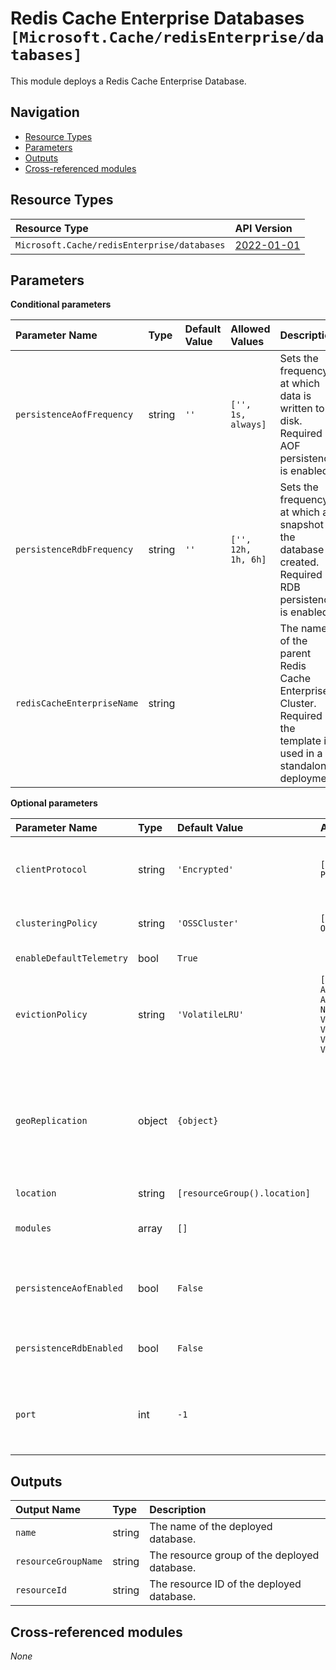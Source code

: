 # Redis Cache Enterprise Databases `[Microsoft.Cache/redisEnterprise/databases]`

This module deploys a Redis Cache Enterprise Database.

## Navigation

- [Resource Types](#Resource-Types)
- [Parameters](#Parameters)
- [Outputs](#Outputs)
- [Cross-referenced modules](#Cross-referenced-modules)

## Resource Types

| Resource Type | API Version |
| :-- | :-- |
| `Microsoft.Cache/redisEnterprise/databases` | [2022-01-01](https://learn.microsoft.com/en-us/azure/templates/Microsoft.Cache/2022-01-01/redisEnterprise/databases) |

## Parameters

**Conditional parameters**

| Parameter Name | Type | Default Value | Allowed Values | Description |
| :-- | :-- | :-- | :-- | :-- |
| `persistenceAofFrequency` | string | `''` | `['', 1s, always]` | Sets the frequency at which data is written to disk. Required if AOF persistence is enabled. |
| `persistenceRdbFrequency` | string | `''` | `['', 12h, 1h, 6h]` | Sets the frequency at which a snapshot of the database is created. Required if RDB persistence is enabled. |
| `redisCacheEnterpriseName` | string |  |  | The name of the parent Redis Cache Enterprise Cluster. Required if the template is used in a standalone deployment. |

**Optional parameters**

| Parameter Name | Type | Default Value | Allowed Values | Description |
| :-- | :-- | :-- | :-- | :-- |
| `clientProtocol` | string | `'Encrypted'` | `[Encrypted, Plaintext]` | Specifies whether redis clients can connect using TLS-encrypted or plaintext redis protocols. Default is TLS-encrypted. |
| `clusteringPolicy` | string | `'OSSCluster'` | `[EnterpriseCluster, OSSCluster]` | Specifies the clustering policy to enable at creation time of the Redis Cache Enterprise Cluster. |
| `enableDefaultTelemetry` | bool | `True` |  | Enable telemetry via a Globally Unique Identifier (GUID). |
| `evictionPolicy` | string | `'VolatileLRU'` | `[AllKeysLFU, AllKeysLRU, AllKeysRandom, NoEviction, VolatileLFU, VolatileLRU, VolatileRandom, VolatileTTL]` | Redis eviction policy - default is VolatileLRU. |
| `geoReplication` | object | `{object}` |  | Optional set of properties to configure geo replication for this database. Geo replication prerequisites must be met. See "https://learn.microsoft.com/en-us/azure/azure-cache-for-redis/cache-how-to-active-geo-replication#active-geo-replication-prerequisites" for more information. |
| `location` | string | `[resourceGroup().location]` |  | Location for all resources. |
| `modules` | array | `[]` |  | Optional set of redis modules to enable in this database - modules can only be added at creation time. |
| `persistenceAofEnabled` | bool | `False` |  | Sets whether AOF is enabled. Required if setting AOF frequency. AOF and RDB persistence cannot be enabled at the same time. |
| `persistenceRdbEnabled` | bool | `False` |  | Sets whether RDB is enabled. RDB and AOF persistence cannot be enabled at the same time. |
| `port` | int | `-1` |  | TCP port of the database endpoint. Specified at create time. Default is (-1) meaning value is not set and defaults to an available port. Current supported port is 10000. |


## Outputs

| Output Name | Type | Description |
| :-- | :-- | :-- |
| `name` | string | The name of the deployed database. |
| `resourceGroupName` | string | The resource group of the deployed database. |
| `resourceId` | string | The resource ID of the deployed database. |

## Cross-referenced modules

_None_
